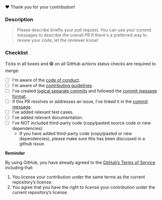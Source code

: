 :heart: Thank you for your contribution!

### Description

> Please describe briefly your pull request.
> You can use your commit messages to describe the overall PR
> If there's a preferred way to review your code, let the reviewer know!


### Checklist

Ticks in all boxes and 🟢 on all GitHub actions status checks are required to merge:

- [ ] I'm aware of the [code of conduct](https://github.com/sentier-dev.github/blob/main/CODE_OF_CONDUCT.md).
- [ ] I'm aware of the [contributing guidelines](https://github.com/sentier-dev/sentier.dev/blob/main/Engineering/CONTRIBUTING.md).
- [ ] I've created [logical separate commits](https://github.com/sentier-dev/sentier.dev/blob/main/Engineering/CONTRIBUTING.md#git-commits) and followed the [commit message format](https://github.com/sentier-dev/sentier.dev/blob/main/Engineering/CONTRIBUTING.md#git-commits).
- [ ] If this PR resolves or addresses an issue, I've linked it in the [commit message](https://github.com/sentier-dev/sentier.dev/blob/main/Engineering/CONTRIBUTING.md#git-commits).
- [ ] I've added relevant test cases.
- [ ] I've added relevant documentation.
- [ ] I've NOT included third-party code (copy/pasted source code or new dependencies).
    * If you have added third-party code (copy/pasted or new dependencies), please make sure this has been discussed in a github issue.


**Reminder**

By using GitHub, you have already agreed to the [GitHub’s Terms of Service](https://help.github.com/articles/github-terms-of-service/#6-contributions-under-repository-license) including that:

1. You license your contribution under the same terms as the current repository’s license.
2. You agree that you have the right to license your contribution under the current repository’s license.
